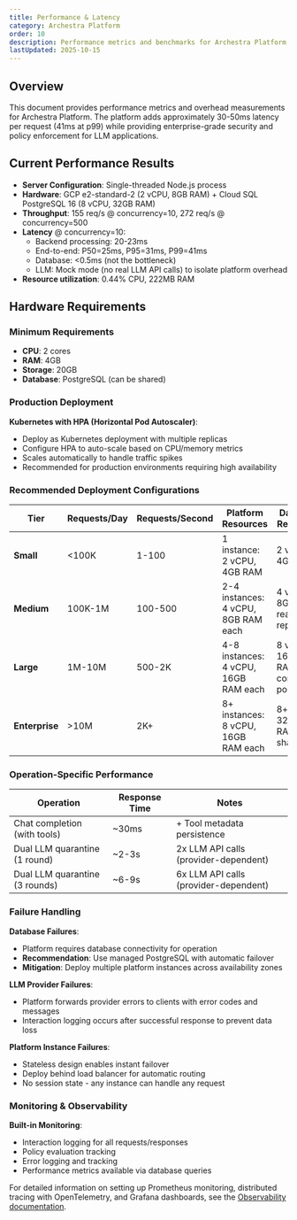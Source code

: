 ```yaml
---
title: Performance & Latency
category: Archestra Platform
order: 10
description: Performance metrics and benchmarks for Archestra Platform's security features
lastUpdated: 2025-10-15
---
```


## Overview

This document provides performance metrics and overhead measurements for Archestra Platform. The platform adds approximately 30-50ms latency per request (41ms at p99) while providing enterprise-grade security and policy enforcement for LLM applications.

## Current Performance Results

- **Server Configuration**: Single-threaded Node.js process
- **Hardware**: GCP e2-standard-2 (2 vCPU, 8GB RAM) + Cloud SQL PostgreSQL 16 (8 vCPU, 32GB RAM)
- **Throughput**: 155 req/s @ concurrency=10, 272 req/s @ concurrency=500
- **Latency** @ concurrency=10:
  - Backend processing: 20-23ms
  - End-to-end: P50=25ms, P95=31ms, P99=41ms
  - Database: <0.5ms (not the bottleneck)
  - LLM: Mock mode (no real LLM API calls) to isolate platform overhead
- **Resource utilization**: 0.44% CPU, 222MB RAM

## Hardware Requirements

### Minimum Requirements

- **CPU**: 2 cores
- **RAM**: 4GB
- **Storage**: 20GB
- **Database**: PostgreSQL (can be shared)

### Production Deployment

**Kubernetes with HPA (Horizontal Pod Autoscaler)**:

- Deploy as Kubernetes deployment with multiple replicas
- Configure HPA to auto-scale based on CPU/memory metrics
- Scales automatically to handle traffic spikes
- Recommended for production environments requiring high availability

### Recommended Deployment Configurations

| Tier           | Requests/Day | Requests/Second | Platform Resources                   | Database Resources                   | Architecture                       |
| -------------- | ------------ | --------------- | ------------------------------------ | ------------------------------------ | ---------------------------------- |
| **Small**      | <100K        | 1-100           | 1 instance: 2 vCPU, 4GB RAM          | 2 vCPU, 4GB RAM                      | Single instance + shared DB        |
| **Medium**     | 100K-1M      | 100-500         | 2-4 instances: 4 vCPU, 8GB RAM each  | 4 vCPU, 8GB RAM, read replicas       | Load balancer + DB replication     |
| **Large**      | 1M-10M       | 500-2K          | 4-8 instances: 4 vCPU, 16GB RAM each | 8 vCPU, 16GB RAM, connection pooling | Multi-region, dedicated DB cluster |
| **Enterprise** | >10M         | 2K+             | 8+ instances: 8 vCPU, 16GB RAM each  | 8+ vCPU, 32GB RAM, sharding          | Multi-region, DB cluster + caching |

### Operation-Specific Performance

| Operation                      | Response Time | Notes                                 |
| ------------------------------ | ------------- | ------------------------------------- |
| Chat completion (with tools)   | ~30ms         | + Tool metadata persistence           |
| Dual LLM quarantine (1 round)  | ~2-3s         | 2x LLM API calls (provider-dependent) |
| Dual LLM quarantine (3 rounds) | ~6-9s         | 6x LLM API calls (provider-dependent) |

### Failure Handling

**Database Failures**:

- Platform requires database connectivity for operation
- **Recommendation**: Use managed PostgreSQL with automatic failover
- **Mitigation**: Deploy multiple platform instances across availability zones

**LLM Provider Failures**:

- Platform forwards provider errors to clients with error codes and messages
- Interaction logging occurs after successful response to prevent data loss

**Platform Instance Failures**:

- Stateless design enables instant failover
- Deploy behind load balancer for automatic routing
- No session state - any instance can handle any request

### Monitoring & Observability

**Built-in Monitoring**:

- Interaction logging for all requests/responses
- Policy evaluation tracking
- Error logging and tracking
- Performance metrics available via database queries

For detailed information on setting up Prometheus monitoring, distributed tracing with OpenTelemetry, and Grafana dashboards, see the [Observability documentation](platform-observability.md).
